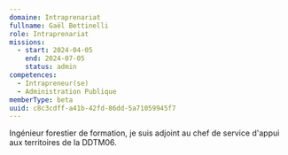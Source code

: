 ```yaml
---
domaine: Intraprenariat
fullname: Gaël Bettinelli
role: Intraprenariat
missions:
  - start: 2024-04-05
    end: 2024-07-05
    status: admin
competences:
  - Intrapreneur(se)
  - Administration Publique
memberType: beta
uuid: c8c3cdff-a41b-42fd-86dd-5a71059945f7
---
```

Ingénieur forestier de formation, je suis adjoint au chef de service d'appui aux territoires de la DDTM06. 
